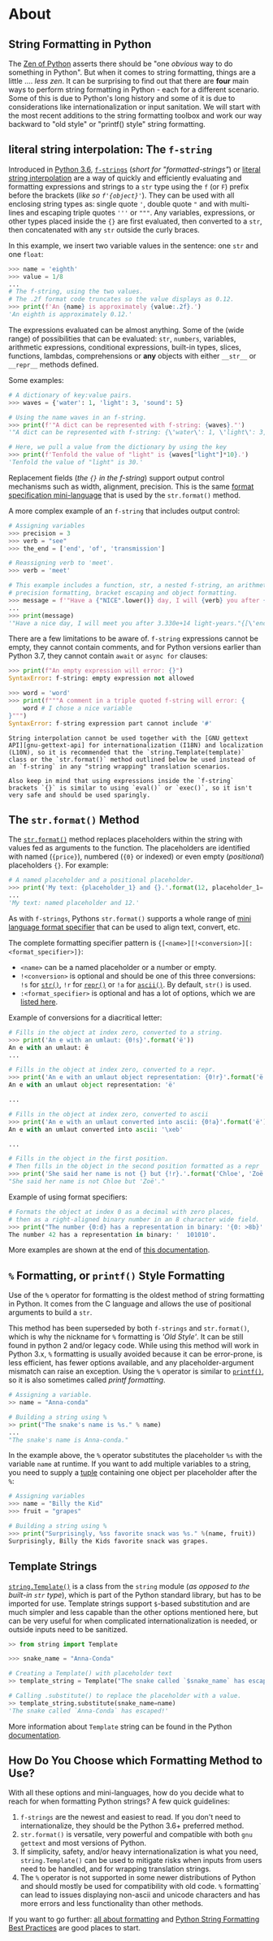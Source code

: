 # About

## String Formatting in Python

The [Zen of Python][zen-of-python] asserts there should be "one _obvious_ way to do something in Python".
But when it comes to string formatting, things are a little .... _less zen_.
It can be surprising to find out that there are **four** main ways to perform string formatting in Python - each for a different scenario.
Some of this is due to Python's long history and some of it is due to considerations like internationalization or input sanitation.
We will start with the most recent additions to the string formatting toolbox and work our way backward to "old style" or "printf() style" string formatting.


## literal string interpolation:  The `f-string`

 Introduced in [Python 3.6][pep-0498], [`f-strings`][f-string] (_short for "formatted-strings"_) or [literal string interpolation][string interpolation] are a way of quickly and efficiently evaluating and formatting expressions and strings to a `str` type using the `f` (or `F`) prefix before the brackets (_like so `f'{object}'`_).
 They can be used with all enclosing string types as: single quote `'`, double quote `"` and with multi-lines and escaping triple quotes `'''` or `"""`.
 Any variables, expressions, or other types placed inside the `{}` are first evaluated, then converted to a `str`, then concatenated with any `str` outside the curly braces.

In this example, we insert two variable values in the sentence: one `str` and one `float`:

```python
>>> name = 'eighth'
>>> value = 1/8
...
# The f-string, using the two values.
# The .2f format code truncates so the value displays as 0.12.
>>> print(f'An {name} is approximately {value:.2f}.')
'An eighth is approximately 0.12.' 
```

The expressions evaluated can be almost anything.
Some of the (wide range) of possibilities that can be evaluated: `str`, `numbers`, variables, arithmetic expressions, conditional expressions, built-in types, slices, functions, lambdas, comprehensions or **any** objects with either `__str__` or `__repr__` methods defined.

Some examples:

```python
# A dictionary of key:value pairs.
>>> waves = {'water': 1, 'light': 3, 'sound': 5}

# Using the name waves in an f-string.
>>> print(f'"A dict can be represented with f-string: {waves}."')
'"A dict can be represented with f-string: {\'water\': 1, \'light\': 3, \'sound\': 5}."'

# Here, we pull a value from the dictionary by using the key
>>> print(f'Tenfold the value of "light" is {waves["light"]*10}.')
'Tenfold the value of "light" is 30.'
```

Replacement fields (_the `{}` in the f-string_) support output control mechanisms such as width, alignment, precision.
 This is the same [format specification mini-language][format-mini-language] that is used by the `str.format()` method.

A more complex example of an `f-string` that includes output control:

```python
# Assigning variables
>>> precision = 3
>>> verb = "see"
>>> the_end = ['end', 'of', 'transmission']

# Reassigning verb to 'meet'.
>>> verb = 'meet'

# This example includes a function, str, a nested f-string, an arithmetic expression, 
# precision formatting, bracket escaping and object formatting.
>>> message = f'"Have a {"NICE".lower()} day, I will {verb} you after {f"{30e8*111_000:6.{precision}e}"} light-years."{{{the_end}}}'
...
>>> print(message)
'"Have a nice day, I will meet you after 3.330e+14 light-years."{[\'end\', \'of\', \'transmission\']}'

```

There are a few limitations to be aware of.
`f-string` expressions cannot be empty, they cannot contain comments, and for Python versions earlier than Python 3.7, they cannot contain `await` or `async for` clauses:

```python
>>> print(f"An empty expression will error: {}")
SyntaxError: f-string: empty expression not allowed

>>> word = 'word'
>>> print(f"""A comment in a triple quoted f-string will error: {
    word # I chose a nice variable
}""")
SyntaxError: f-string expression part cannot include '#'
```

~~~~exercism/caution
String interpolation cannot be used together with the [GNU gettext API][gnu-gettext-api] for internationalization (I18N) and localization (L10N), so it is recommended that the `string.Template(template)` class or the `str.format()` method outlined below be used instead of an `f-string` in any "string wrapping" translation scenarios.

Also keep in mind that using expressions inside the `f-string` brackets `{}` is similar to using `eval()` or `exec()`, so it isn't very safe and should be used sparingly.
~~~~


## The `str.format()` Method

The [`str.format()`][str-format] method replaces placeholders within the string with values fed as arguments to the function.
 The placeholders are identified with named (`{price}`), numbered (`{0}` or indexed) or even empty (_positional_) placeholders `{}`.
For example:

```python
# A named placeholder and a positional placeholder.
>>> print('My text: {placeholder_1} and {}.'.format(12, placeholder_1='named placeholder'))
...
'My text: named placeholder and 12.'
```

As with `f-strings`, Pythons  `str.format()` supports a whole range of [mini language format specifier][format-mini-language] that can be used to align text, convert, etc.

The complete formatting specifier pattern is `{[<name>][!<conversion>][:<format_specifier>]}`:

- `<name>` can be a named placeholder or a number or empty.
- `!<conversion>` is optional and should be one of this three conversions: `!s` for [`str()`][str-conversion], `!r` for [`repr()`][repr-conversion] or `!a` for [`ascii()`][ascii-conversion].
By default, `str()` is used.
- `:<format_specifier>` is optional and has a lot of options, which we are [listed here][format-specifiers].

Example of conversions for a diacritical letter:

```python
# Fills in the object at index zero, converted to a string.
>>> print('An e with an umlaut: {0!s}'.format('ë'))
An e with an umlaut: ë
...

# Fills in the object at index zero, converted to a repr.
>>> print('An e with an umlaut object representation: {0!r}'.format('ë'))
An e with an umlaut object representation: 'ë'

...

# Fills in the object at index zero, converted to ascii
>>> print('An e with an umlaut converted into ascii: {0!a}'.format('ë'))
An e with an umlaut converted into ascii: '\xeb'

...

# Fills in the object in the first position.
# Then fills in the object in the second position formatted as a repr
>>> print('She said her name is not {} but {!r}.'.format('Chloe', 'Zoë'))
"She said her name is not Chloe but 'Zoë'."
```

Example of using format specifiers:

```python
# Formats the object at index 0 as a decimal with zero places, 
# then as a right-aligned binary number in an 8 character wide field.
>>> print("The number {0:d} has a representation in binary: '{0: >8b}'.".format(42))
The number 42 has a representation in binary: '  101010'.
```

More examples are shown at the end of [this documentation][summary-string-format].


## `%` Formatting, or `printf()` Style Formatting

Use of the `%` operator for formatting is the oldest method of string formatting in Python.
It comes from the C language and allows the use of positional arguments to build a `str`.

This method has been superseded by both `f-strings` and `str.format()`, which is why the nickname for `%` formatting is _'Old Style'_.
It can be still found in python 2 and/or legacy code.
While using this method will work in Python 3.x, `%` formatting is usually avoided because it can be error-prone, is less efficient, has fewer options available, and any placeholder-argument mismatch can raise an exception.
 Using the `%` operator is similar to [`printf()`][printf-style-docs], so it is also sometimes called _printf formatting_.


```python
# Assigning a variable.
>> name = "Anna-conda"

# Building a string using %
>> print("The snake's name is %s." % name)
...
"The snake's name is Anna-conda."
```

In the example above, the `%` operator substitutes the placeholder `%s` with the variable `name` at runtime.
If you want to add multiple variables to a string, you need to supply a [tuple][tuples] containing one object per placeholder after the `%`:

```python
# Assigning variables
>>> name = "Billy the Kid"
>>> fruit = "grapes"

# Building a string using %
>>> print("Surprisingly, %ss favorite snack was %s." %(name, fruit))
Surprisingly, Billy the Kids favorite snack was grapes.
```


## Template Strings

[`string.Template()`][string.Template()] is a class from the `string` module (_as opposed to the built-in `str` type_), which is part of the Python standard library, but has to be imported for use.
Template strings support `$`-based substitution and are much simpler and less capable than the other options mentioned here, but can be very useful for when complicated internationalization is needed, or outside inputs need to be sanitized.


```python
>> from string import Template

>>> snake_name = "Anna-Conda"

# Creating a Template() with placeholder text
>> template_string = Template("The snake called `$snake_name` has escaped!")

# Calling .substitute() to replace the placeholder with a value.
>> template_string.substitute(snake_name=name)
'The snake called `Anna-Conda` has escaped!'
```

More information about `Template` string can be found in the Python [documentation][template-string].


## How Do You Choose which Formatting Method to Use?

With all these options and mini-languages, how do you decide what to reach for when formatting Python strings?
A few quick guidelines:

1. `f-strings` are the newest and easiest to read.
If you don't need to internationalize, they should be the Python 3.6+ preferred method.
2. `str.format()` is versatile, very powerful and compatible with both `gnu gettext` and most versions of Python.
3. If simplicity, safety, and/or heavy internationalization is what you need, `string.Template()` can be used to mitigate risks when inputs from users need to be handled, and for wrapping translation strings.
4. The `%` operator is not supported in some newer distributions of Python and should mostly be used for compatibility with old code.
`%` formatting` can lead to issues displaying non-ascii and unicode characters and has more errors and less functionality than other methods.

If you want to go further: [all about formatting][all-about-formatting] and [Python String Formatting Best Practices][formatting best practices] are good places to start.

[all-about-formatting]: https://realpython.com/python-formatted-output
[ascii-conversion]: https://www.w3resource.com/python/built-in-function/ascii.php
[f-string]: https://docs.python.org/3/reference/lexical_analysis.html#f-strings
[format-mini-language]: https://docs.python.org/3/library/string.html#format-specification-mini-language
[format-specifiers]: https://www.python.org/dev/peps/pep-3101/#standard-format-specifiers
[formatting best practices]: https://realpython.com/python-string-formatting/
[pep-0498]: https://peps.python.org/pep-0498
[printf-style-docs]: https://docs.python.org/3/library/stdtypes.html#printf-style-string-formatting
[repr-conversion]: https://www.w3resource.com/python/built-in-function/repr.php
[str-conversion]: https://www.w3resource.com/python/built-in-function/str.php
[str-format]: https://realpython.com/python-string-formatting/#2-new-style-string-formatting-strformat
[string interpolation]: https://en.wikipedia.org/wiki/String_interpolation
[string.Template()]: https://docs.python.org/3/library/string.html#template-strings
[summary-string-format]: https://www.w3schools.com/python/ref_string_format.asp
[template-string]: https://docs.python.org/3/library/string.html#template-strings
[tuples]: https://www.w3schools.com/python/python_tuples.asp
[zen-of-python]: https://www.python.org/dev/peps/pep-0020/
